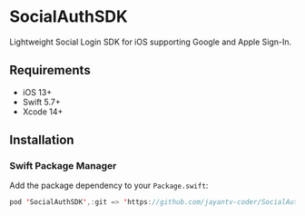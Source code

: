 # SocialAuthSDK

Lightweight Social Login SDK for iOS supporting Google and Apple Sign-In.

## Requirements

- iOS 13+
- Swift 5.7+
- Xcode 14+

## Installation

### Swift Package Manager

Add the package dependency to your `Package.swift`:

```swift
pod 'SocialAuthSDK',:git => 'https://github.com/jayantv-coder/SocialAuthSDK.git'
```
